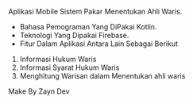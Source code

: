 Aplikasi Mobile Sistem Pakar Menentukan Ahli Waris.

- Bahasa Pemograman Yang DiPakai Kotlin.
- Teknologi Yang Dipakai Firebase.
- Fitur Dalam Aplikasi Antara Lain  Sebagai Berikut
1. Informasi Hukum Waris
2. Informasi Syarat Hukum Waris
3. Menghitung Warisan dalam Menentukan ahli waris

Make By Zayn Dev